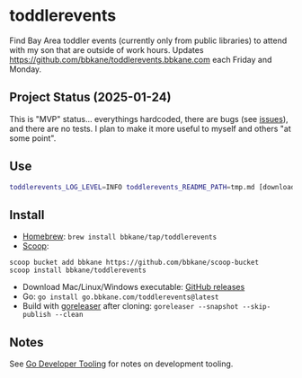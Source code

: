 # toddlerevents

Find Bay Area toddler events (currently only from public libraries) to attend with my son that are outside of work hours. Updates https://github.com/bbkane/toddlerevents.bbkane.com each Friday and Monday.

## Project Status (2025-01-24)

This is "MVP" status... everythings hardcoded, there are bugs (see [issues]([url](https://github.com/bbkane/toddlerevents/issues))), and there are no tests. I plan to make it more useful to myself and others "at some point".

## Use

```bash
toddlerevents_LOG_LEVEL=INFO toddlerevents_README_PATH=tmp.md [download|write]
```

## Install

- [Homebrew](https://brew.sh/): `brew install bbkane/tap/toddlerevents`
- [Scoop](https://scoop.sh/):

```
scoop bucket add bbkane https://github.com/bbkane/scoop-bucket
scoop install bbkane/toddlerevents
```

- Download Mac/Linux/Windows executable: [GitHub releases](https://github.com/bbkane/toddlerevents/releases)
- Go: `go install go.bbkane.com/toddlerevents@latest`
- Build with [goreleaser](https://goreleaser.com/) after cloning: `goreleaser --snapshot --skip-publish --clean`

## Notes

See [Go Developer Tooling](https://www.bbkane.com/blog/go-developer-tooling/) for notes on development tooling.
